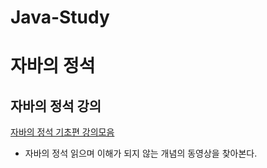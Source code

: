 # Java-Study

# 자바의 정석
## 자바의 정석 강의
[자바의 정석 기초편 강의모음](https://edumoa.tistory.com/entry/%EC%9E%90%EB%B0%94%EC%9D%98-%EC%A0%95%EC%84%9D-%EA%B8%B0%EC%B4%88%ED%8E%B82020%EC%B5%9C%EC%8B%A0)
* 자바의 정석 읽으며 이해가 되지 않는 개념의 동영상을 찾아본다.
